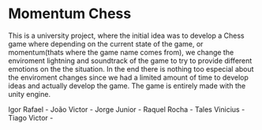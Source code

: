 # Momentum Chess 
This is a university project, where the initial idea was to develop a Chess game where depending on the current state of the game, or momentum(thats where the game name comes from), we change the enviroment lightning and soundtrack of the game to try to provide different emotions on the the situation.
In the end there is nothing too especial about the enviroment changes since we had a limited amount of time to develop ideas and actually develop the game.
The game is entirely made with the unity engine.

Igor Rafael - 
João Victor -
Jorge Junior -
Raquel Rocha -
Tales Vinicius -
Tiago Victor -
